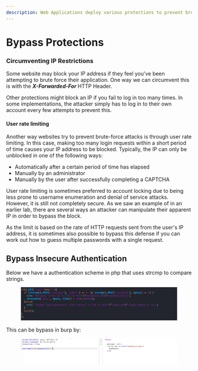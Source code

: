 ```yaml
---
description: Web Applications deploy various protections to prevent brute forcing attacks.
---
```


# Bypass Protections

### Circumventing IP Restrictions

Some website may block your IP address if they feel you've been attempting to brute force their application. One way we can circumvent this is with the _**X-Forwarded-For**_ HTTP Header.

Other protections might block an IP if you fail to log in too many times. In some implementations, the attacker simply has to log in to their own account every few attempts to prevent this.



#### User rate limiting <a href="#user-rate-limiting" id="user-rate-limiting"></a>

Another way websites try to prevent brute-force attacks is through user rate limiting. In this case, making too many login requests within a short period of time causes your IP address to be blocked. Typically, the IP can only be unblocked in one of the following ways:

* Automatically after a certain period of time has elapsed
* Manually by an administrator
* Manually by the user after successfully completing a CAPTCHA

User rate limiting is sometimes preferred to account locking due to being less prone to username enumeration and denial of service attacks. However, it is still not completely secure. As we saw an example of in an earlier lab, there are several ways an attacker can manipulate their apparent IP in order to bypass the block.

As the limit is based on the rate of HTTP requests sent from the user's IP address, it is sometimes also possible to bypass this defense if you can work out how to guess multiple passwords with a single request.



## Bypass Insecure Authentication

Below we have a authentication scheme in php that uses strcmp to compare strings.

<figure><img src="../../.gitbook/assets/image (6).png" alt=""><figcaption></figcaption></figure>

This can be bypass in burp by:

<figure><img src="../../.gitbook/assets/image (7).png" alt=""><figcaption></figcaption></figure>
